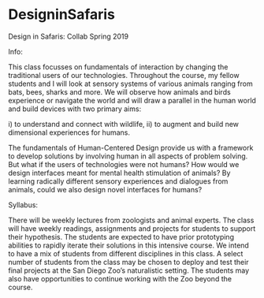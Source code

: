 # DesigninSafaris


Design in Safaris: Collab
Spring 2019


Info:

This class focusses on fundamentals of interaction by changing the traditional users of our technologies. Throughout the course, my fellow students and I will look at sensory systems of various animals ranging from bats, bees, sharks and more. We will observe how animals and birds experience or navigate the world and will draw a parallel in the human world and build devices with two primary aims:

i) to understand and connect with wildlife,
ii) to augment and build new dimensional experiences for humans.

The fundamentals of Human-Centered Design provide us with a framework to develop solutions by involving human in all aspects of problem solving. But what if the users of technologies were not humans? How would we design interfaces meant for mental health stimulation of animals? By learning radically different sensory experiences and dialogues from animals, could we also design novel interfaces for humans?


Syllabus:

There will be weekly lectures from zoologists and animal experts. The class will have weekly readings, assignments and projects for students to support their hypothesis. The students are expected to have prior prototyping abilities to rapidly iterate their solutions in this intensive course. We intend to have a mix of students from different disciplines in this class. A select number of students from the class may be chosen to deploy and test their final projects at the San Diego Zoo’s naturalistic setting. The students may also have opportunities to continue working with the Zoo beyond the course.

